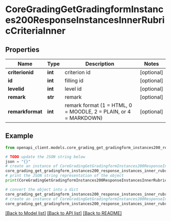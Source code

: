 # CoreGradingGetGradingformInstances200ResponseInstancesInnerRubricCriteriaInner


## Properties

Name | Type | Description | Notes
------------ | ------------- | ------------- | -------------
**criterionid** | **int** | criterion id | [optional] 
**id** | **int** | filling id | [optional] 
**levelid** | **int** | level id | [optional] 
**remark** | **str** | remark | [optional] 
**remarkformat** | **int** | remark format (1 &#x3D; HTML, 0 &#x3D; MOODLE, 2 &#x3D; PLAIN, or 4 &#x3D; MARKDOWN) | [optional] 

## Example

```python
from openapi_client.models.core_grading_get_gradingform_instances200_response_instances_inner_rubric_criteria_inner import CoreGradingGetGradingformInstances200ResponseInstancesInnerRubricCriteriaInner

# TODO update the JSON string below
json = "{}"
# create an instance of CoreGradingGetGradingformInstances200ResponseInstancesInnerRubricCriteriaInner from a JSON string
core_grading_get_gradingform_instances200_response_instances_inner_rubric_criteria_inner_instance = CoreGradingGetGradingformInstances200ResponseInstancesInnerRubricCriteriaInner.from_json(json)
# print the JSON string representation of the object
print(CoreGradingGetGradingformInstances200ResponseInstancesInnerRubricCriteriaInner.to_json())

# convert the object into a dict
core_grading_get_gradingform_instances200_response_instances_inner_rubric_criteria_inner_dict = core_grading_get_gradingform_instances200_response_instances_inner_rubric_criteria_inner_instance.to_dict()
# create an instance of CoreGradingGetGradingformInstances200ResponseInstancesInnerRubricCriteriaInner from a dict
core_grading_get_gradingform_instances200_response_instances_inner_rubric_criteria_inner_from_dict = CoreGradingGetGradingformInstances200ResponseInstancesInnerRubricCriteriaInner.from_dict(core_grading_get_gradingform_instances200_response_instances_inner_rubric_criteria_inner_dict)
```
[[Back to Model list]](../README.md#documentation-for-models) [[Back to API list]](../README.md#documentation-for-api-endpoints) [[Back to README]](../README.md)


